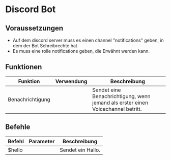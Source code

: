 # Discord Bot

## Voraussetzungen

- Auf dem discord server muss es einen channel "notifications" geben, in dem der Bot Schreibrechte hat
- Es muss eine rolle notifications geben, die Erwähnt werden kann.

## Funktionen

| Funktion        | Verwendung | Beschreibung                                                                    |
|-----------------|------------|---------------------------------------------------------------------------------|
|Benachrichtigung |            | Sendet eine Benachrichtigung, wenn jemand als erster einen Voicechannel betritt.|

## Befehle

| Befehl        | Parameter | Beschreibung     |
|---------------|-----------|------------------|
|$hello         |           |Sendet ein Hallo. |
